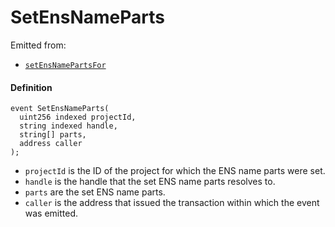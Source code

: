 # SetEnsNameParts

Emitted from:

* [`setEnsNamePartsFor`](/dev/api/v3/contracts/or-utilities/jbprojecthandles/write/setensnamepartsfor.md)

#### Definition

```
event SetEnsNameParts(
  uint256 indexed projectId,
  string indexed handle,
  string[] parts,
  address caller
);
```

* `projectId` is the ID of the project for which the ENS name parts were set. 
* `handle` is the handle that the set ENS name parts resolves to. 
* `parts` are the set ENS name parts. 
* `caller` is the address that issued the transaction within which the event was emitted.
